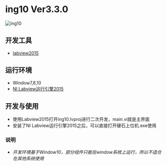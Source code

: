 ing10 Ver3.3.0
================
![ing10](https://github.com/Ging-H/ing10/blob/master/doc/硬石电子ICON.ico)
## 开发工具
 - [labview2015](http://download.ni.com/evaluation/labview/ekit/other/downloader/2015LV-WinChn.exe)
## 运行环境
 - Window7,8,10
 - [NI Labview运行引擎2015](http://download.ni.com/support/softlib/labview/labview_runtime/2015/Windows/f3/LVRTE2015_f3Patchstd.exe)
## 开发与使用
 - 使用Labview2015打开ing10.lvproj进行二次开发，main.vi就是主界面
 - 安装了NI Labview运行引擎2015之后，可以直接打开硬石上位机.exe使用
### 说明
 - *开发环境基于Window10，部分组件只能在window系统上运行，所以不适合在其他系统使用*

